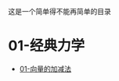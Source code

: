 这是一个简单得不能再简单的目录

# 01-经典力学

- [01-向量的加减法](https://moe-kuroko.github.io/Notes-to-Elementary-Physics/01-classical-mechanics/01-向量的加减法.html)